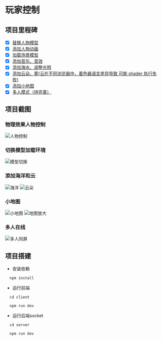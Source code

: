 # 玩家控制

## 项目里程碑
- [x] [替换人物模型](å)
- [x] [添加人物动画](https://juejin.cn/post/7359084920596004902#heading-5)
- [x] [加载场景模型](https://juejin.cn/post/7359084920596004902#heading-6)
- [x] [添加音乐、音效](https://juejin.cn/post/7361688292352213019)
- [x] [添加海水、调整光照](https://juejin.cn/post/7362547962605174821#heading-1)
- [x] [添加云朵、雾(云在不同浏览器中，着色器语言差异导致 可能 shader 执行失败)](https://juejin.cn/post/7362547962605174821#heading-4)
- [x] [添加小地图](https://juejin.cn/post/7365334891472355365)
- [x] [多人模式（待完善）](https://juejin.cn/post/7380694342745210918)

## 项目截图

### 物理效果人物控制

![人物控制](https://gitee.com/brother_shui/player-control/raw/game/screenshots/image-0.png)

### 切换模型加载环境

![模型切换](https://gitee.com/brother_shui/player-control/raw/game/screenshots/image-1.png)

### 添加海洋和云

![海洋](https://gitee.com/brother_shui/player-control/raw/game/screenshots/image-2.png)
![云朵](https://gitee.com/brother_shui/player-control/raw/game/screenshots/image-3.png)

### 小地图

![小地图](https://gitee.com/brother_shui/player-control/raw/game/screenshots/image-4.png)
![地图放大](https://gitee.com/brother_shui/player-control/raw/game/screenshots/image-5.png)
### 多人在线
![多人同屏](https://gitee.com/brother_shui/player-control/raw/game/screenshots/image-6.png)
## 项目搭建


- 安装依赖

```shell
  npm install
```

- 运行前端

```shell
  cd client

  npm run dev
```

- 运行后端socket

```shell
  cd server

  npm run dev



